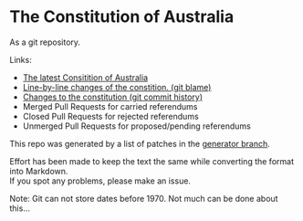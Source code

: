 # The Constitution of Australia

As a git repository.

Links:

* [The latest Consitition of Australia](https://github.com/adamburgess/australian-constitution/blob/main/The%20Constitution%20of%20Australia.md)
* [Line-by-line changes of the constition. (git blame)](https://github.com/adamburgess/australian-constitution/blame/main/The%20Constitution%20of%20Australia.md)
* [Changes to the constitution (git commit history)](https://github.com/adamburgess/australian-constitution/commits/main/The%20Constitution%20of%20Australia.md)
* Merged Pull Requests for carried referendums
* Closed Pull Requests for rejected referendums
* Unmerged Pull Requests for proposed/pending referendums

This repo was generated by a list of patches in the [generator branch](https://github.com/adamburgess/australian-constitution/tree/generator).

Effort has been made to keep the text the same while converting the format into Markdown.  
If you spot any problems, please make an issue.

Note: Git can not store dates before 1970. Not much can be done about this...
